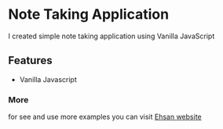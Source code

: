# Note Taking Application

 I created simple note taking application using Vanilla JavaScript

## Features

* Vanilla Javascript 

### More

 for see and use more examples you can visit [Ehsan website](https://www.ehsanghaffarii.ir)

 
